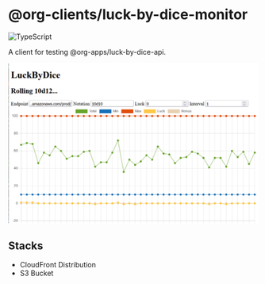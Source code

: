 # @org-clients/luck-by-dice-monitor

![TypeScript](https://shields.io/badge/TypeScript-3178C6?logo=TypeScript&logoColor=FFF&style=flat-square)

A client for testing @org-apps/luck-by-dice-api.

![Screenshot](docs/assets/screenshot.png)

## Stacks

* CloudFront Distribution
* S3 Bucket